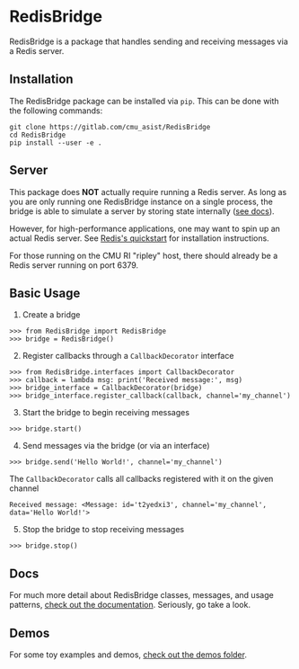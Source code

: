
# RedisBridge

RedisBridge is a package that handles sending and receiving messages via a Redis server.

## Installation

The RedisBridge package can be installed via `pip`.  This can be done with the following commands:
```
git clone https://gitlab.com/cmu_asist/RedisBridge
cd RedisBridge
pip install --user -e .
```

## Server

This package does **NOT** actually require running a Redis server. As long as you are only running one RedisBridge instance on a single process, the bridge is able to simulate a server by storing state internally ([see docs](./docs/bridge.md)).

However, for high-performance applications, one may want to spin up an actual Redis server. See [Redis's quickstart](https://redis.io/topics/quickstart) for installation instructions.

For those running on the CMU RI "ripley" host, there should already be a Redis server running on port 6379.

## Basic Usage

1) Create a bridge
```
>>> from RedisBridge import RedisBridge
>>> bridge = RedisBridge()
```

2) Register callbacks through a `CallbackDecorator` interface
```
>>> from RedisBridge.interfaces import CallbackDecorator
>>> callback = lambda msg: print('Received message:', msg)
>>> bridge_interface = CallbackDecorator(bridge)
>>> bridge_interface.register_callback(callback, channel='my_channel')
```

3) Start the bridge to begin receiving messages
```
>>> bridge.start()
```

4. Send messages via the bridge (or via an interface)
```
>>> bridge.send('Hello World!', channel='my_channel')
```

The `CallbackDecorator` calls all callbacks registered with it on the given channel
```
Received message: <Message: id='t2yedxi3', channel='my_channel', data='Hello World!'>
```

5. Stop the bridge to stop receiving messages

```
>>> bridge.stop()
```

## Docs

For much more detail about RedisBridge classes, messages, and usage patterns, [check out the documentation](./docs/). Seriously, go take a look.

## Demos

For some toy examples and demos, [check out the demos folder](./demos/).

